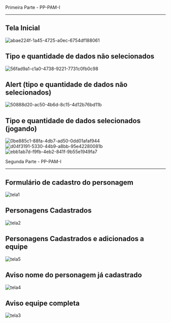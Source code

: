 Primeira Parte - PP-PAM-I 
**************************

Tela Inicial
------------
![abae224f-1a45-4725-a0ec-6754df188061](https://github.com/BPilecarte/PP-PAM-I/assets/112111342/96626846-7e2b-4584-b16a-a7461b79388a)

Tipo e quantidade de dados não selecionados
-------------------------------------------
![56fad9a1-c1a0-4738-9221-7731c0fb0c98](https://github.com/BPilecarte/PP-PAM-I/assets/112111342/5db86e0b-f134-49da-9457-aac8e8814cd1)

Alert (tipo e quantidade de dados não selecionados)
---------------------------------------------------
![50888d20-ac50-4b6d-8c15-4d12b76bd11b](https://github.com/BPilecarte/PP-PAM-I/assets/112111342/e4dc797f-2223-4ccb-b27d-b5ff1e1e496c)

Tipo e quantidade de dados selecionados (jogando)
--------------------------------------------------
![0be885c1-88fa-4db7-ad50-0dd01afaf944](https://github.com/BPilecarte/PP-PAM-I/assets/112111342/d01ed99f-4fbf-43c7-b2b7-39b33671b736)
![d04f3191-5330-44b9-a8bb-95e42280081b](https://github.com/BPilecarte/PP-PAM-I/assets/112111342/a12b1d7d-389d-4f28-bd7a-4e8c9720b481)
![ebb1ab7d-f9fb-4eb2-841f-9b55e1949fa7](https://github.com/BPilecarte/PP-PAM-I/assets/112111342/9f8beb7e-4a2f-47ff-9482-30df5bad576a)


Segunda Parte - PP-PAM-I 
**************************

**Formulário de cadastro do personagem**
----------------------------------------
![tela1](https://github.com/BPilecarte/PP-PAM-I/assets/112111342/3710bace-5abd-4246-ad09-71edd1b175a7)

**Personagens Cadastrados**
---------------------------
![tela2](https://github.com/BPilecarte/PP-PAM-I/assets/112111342/38872e27-ba6f-4005-8b87-e05e5dacb6b6)

**Personagens Cadastrados e adicionados a equipe**
--------------------------------------------------
![tela5](https://github.com/BPilecarte/PP-PAM-I/assets/112111342/2d995ce9-cffb-4d40-8eab-ebb3691a1d2f)

**Aviso nome do personagem já cadastrado**
------------------------------------------
![tela4](https://github.com/BPilecarte/PP-PAM-I/assets/112111342/08cd01c8-ea7f-4205-81c5-396691e14966)

**Aviso equipe completa**
-------------------------
![tela3](https://github.com/BPilecarte/PP-PAM-I/assets/112111342/de27824c-21d0-468f-a436-7b1e9238cc2b)
